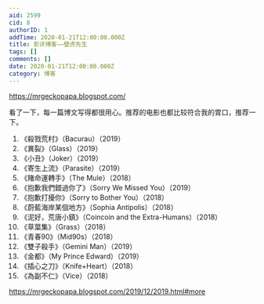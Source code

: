 ```yaml
---
aid: 2599
cid: 8
authorID: 1
addTime: 2020-01-21T12:00:00.000Z
title: 影评博客——壁虎先生
tags: []
comments: []
date: 2020-01-21T12:00:00.000Z
category: 博客
---
```


https://mrgeckopapa.blogspot.com/

看了一下，每一篇博文写得都很用心。推荐的电影也都比较符合我的胃口，推荐一下。

1.  《殺戮荒村》（Bacurau）（2019）
2.  《異裂》（Glass）（2019）
3.  《小丑》（Joker）（2019）
4.  《寄生上流》（Parasite）（2019）
5.  《賭命運轉手》（The Mule）（2018）
6.  《抱歉我們錯過你了》（Sorry We Missed You）（2019）
7.  《抱歉打擾你》（Sorry to Bother You）（2018）
8.  《蔚藍海岸某個地方》（Sophia Antipolis）（2018）
9.  《泥好，荒唐小鎮》（Coincoin and the Extra-Humans）（2018）
10.  《草葉集》（Grass）（2018）
11.  《青春90》（Mid90s）（2018）
12.  《雙子殺手》（Gemini Man）（2019）
13.  《金都》（My Prince Edward）（2019）
14.  《插心之刀》（Knife+Heart）（2018）
15.  《為副不仁》（Vice）（2018）

https://mrgeckopapa.blogspot.com/2019/12/2019.html#more

